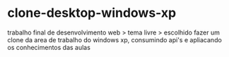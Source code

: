 # clone-desktop-windows-xp
trabalho final de desenvolvimento web > tema livre > escolhido fazer um clone da area de trabalho do windows xp, consumindo api's e apliacando os conhecimentos das aulas
